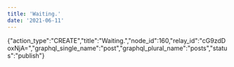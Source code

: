 ```yaml
---
title: 'Waiting.'
date: '2021-06-11'
---
```


{"action_type":"CREATE","title":"Waiting.","node_id":160,"relay_id":"cG9zdDoxNjA=","graphql_single_name":"post","graphql_plural_name":"posts","status":"publish"}

